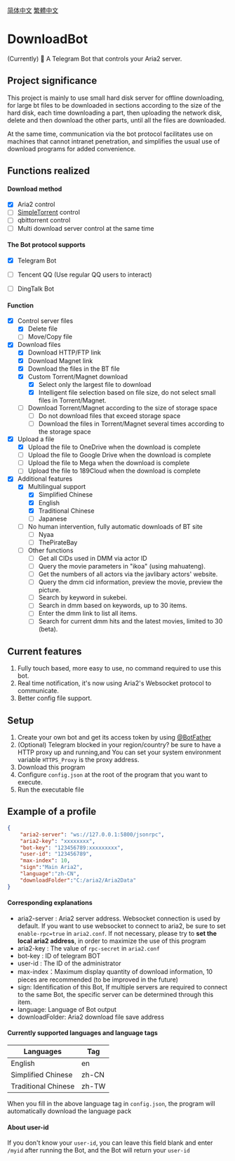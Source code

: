 [简体中文](README_zh-CN.md) [繁體中文](README_zh-TW.md)

# DownloadBot

(Currently) 🤖  A Telegram Bot that controls your Aria2 server. 

## Project significance
This project is mainly to use small hard disk server for offline downloading, for large bt files to be downloaded in sections according to the size of the hard disk, each time downloading a part, then uploading the network disk, delete and then download the other parts, until all the files are downloaded.

At the same time, communication via the bot protocol facilitates use on machines that cannot intranet penetration, and simplifies the usual use of download programs for added convenience.

## Functions realized

#### Download method
- [x] Aria2 control
- [ ] [SimpleTorrent](https://github.com/boypt/simple-torrent) control
- [ ] qbittorrent control
- [ ] Multi download server control at the same time

#### The Bot protocol supports
- [x] Telegram Bot
- [ ] Tencent QQ (Use regular QQ users to interact)
- [ ] DingTalk Bot


#### Function
- [x] Control server files
  - [x] Delete file
  - [ ] Move/Copy file
- [x] Download files
  - [x] Download HTTP/FTP link
  - [x] Download Magnet link
  - [x] Download the files in the BT file
  - [x] Custom Torrent/Magnet download
    - [x] Select only the largest file to download
    - [x] Intelligent file selection based on file size, do not select small files in Torrent/Magnet.
  - [ ] Download Torrent/Magnet according to the size of storage space
    - [ ] Do not download files that exceed storage space
    - [ ] Download the files in Torrent/Magnet several times according to the storage space
- [x] Upload a file
  - [x] Upload the file to OneDrive when the download is complete
  - [ ] Upload the file to Google Drive when the download is complete
  - [ ] Upload the file to Mega when the download is complete
  - [ ] Upload the file to 189Cloud when the download is complete
- [x] Additional features
  - [x] Multilingual support
    - [x] Simplified Chinese
    - [x] English
    - [x] Traditional Chinese
    - [ ] Japanese
  - [ ] No human intervention, fully automatic downloads of BT site
    - [ ] Nyaa
    - [ ] ThePirateBay
  - [ ] Other functions
    - [ ] Get all CIDs used in DMM via actor ID
    - [ ] Query the movie parameters in "ikoa" (using mahuateng).
    - [ ] Get the numbers of all actors via the javlibary actors' website. 
    - [ ] Query the dmm cid information, preview the movie, preview the picture. 
    - [ ] Search by keyword in sukebei. 
    - [ ] Search in dmm based on keywords, up to 30 items. 
    - [ ] Enter the dmm link to list all items. 
    - [ ] Search for current dmm hits and the latest movies, limited to 30 (beta).

## Current features
1. Fully touch based, more easy to use, no command required to use this bot.
2. Real time notification, it's now using Aria2's Websocket protocol to communicate.
3. Better config file support.

## Setup

1. Create your own bot and get its access token by using [@BotFather](https://telegram.me/botfather)
2. (Optional) Telegram blocked in your region/country? be sure to have a HTTP proxy up and running,and You can set your system environment variable `HTTPS_Proxy` is the proxy address.
3. Download this program
4. Configure `config.json` at the root of the program that you want to execute.
5. Run the executable file

## Example of a profile

```json
{
    "aria2-server": "ws://127.0.0.1:5800/jsonrpc",
    "aria2-key": "xxxxxxxx",
    "bot-key": "123456789:xxxxxxxxx",
    "user-id": "123456789",
    "max-index": 10,
    "sign":"Main Aria2",
    "language":"zh-CN",
    "downloadFolder":"C:/aria2/Aria2Data"
}
```
#### Corresponding explanations
* aria2-server : Aria2 server address. Websocket connection is used by default. If you want to use websocket to connect to aria2, be sure to set `enable-rpc=true` in `aria2.conf`. If not necessary, please try to **set the local aria2 address**, in order to maximize the use of this program
* aria2-key : The value of `rpc-secret` in `aria2.conf`
* bot-key : ID of telegram BOT
* user-id : The ID of the administrator
* max-index：Maximum display quantity of download information, 10 pieces are recommended (to be improved in the future)
* sign: Identification of this Bot, If multiple servers are required to connect to the same Bot, the specific server can be determined through this item.
* language: Language of Bot output
* downloadFolder: Aria2 download file save address

#### Currently supported languages and language tags
| Languages           | Tag   |
|---------------------|-------|
| English             | en    |
| Simplified Chinese  | zh-CN |
| Traditional Chinese | zh-TW |

When you fill in the above language tag in `config.json`, the program will automatically download the language pack

#### About user-id
If you don't know your `user-id`, you can leave this field blank and enter `/myid` after running the Bot, and the Bot will return your `user-id`


